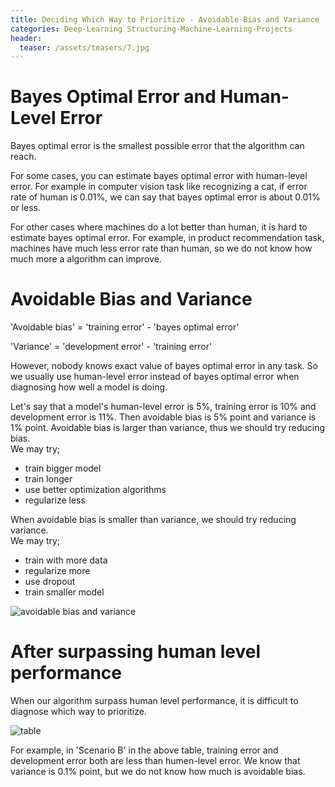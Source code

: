 ```yaml
---
title: Deciding Which Way to Prioritize - Avoidable Bias and Variance
categories: Deep-Learning Structuring-Machine-Learning-Projects
header:
  teaser: /assets/teasers/7.jpg
---
```


# Bayes Optimal Error and Human-Level Error

Bayes optimal error is the smallest possible error that the algorithm can reach.

For some cases, you can estimate bayes optimal error with human-level error. For example in computer vision task like recognizing a cat, if error rate of human is 0.01%, we can say that bayes optimal error is about 0.01% or less.

For other cases where machines do a lot better than human, it is hard to estimate bayes optimal error. For example, in product recommendation task, machines have much less error rate than human, so we do not know how much more a algorithm can improve.


# Avoidable Bias and Variance

'Avoidable bias' = 'training error' - 'bayes optimal error'

'Variance' = 'development error' - 'training error'

However, nobody knows exact value of bayes optimal error in any task. So we usually use human-level error instead of bayes optimal error when diagnosing how well a model is doing.

Let's say that a model's human-level error is 5%, training error is 10% and development error is 11%. Then avoidable bias is 5% point and variance is 1% point. Avoidable bias is larger than variance, thus we should try reducing bias. <br>
We may try;
* train bigger model
* train longer
* use better optimization algorithms
* regularize less

When avoidable bias is smaller than variance, we should try reducing variance.<br>
We may try;
* train with more data
* regularize more
* use dropout
* train smaller model

![avoidable bias and variance](https://lh3.googleusercontent.com/ekDffdXo6qXVDy-7ojVCJVTvg2YNlQJAUKMj0mDbQkbhBnjpKWHVkHH1YNc_avMU4465XQapv2_fOGCY_qj_cHG7HIF1jhtPMv1JEfmE5cW9wiZG-xp10SbX3SVnPggRt5-g9NjSLA=w2400)

# After surpassing human level performance

When our algorithm surpass human level performance, it is difficult to diagnose which way to prioritize.

![table](https://lh3.googleusercontent.com/2mPxZpxmvWXXq__xsntjt9BB_GSMVzNr3d_DX4ez3JpcelhExz7rjZ0ZK9D-3_c3eiEK1BY-ag5eo3DZ_ZsH6q80csiy6aCvk77E4IncqDx1jYfj3R5XQa4rPsqPDianfhfAk-Hl4A=w2400)

For example, in 'Scenario B' in the above table, training error and development error both are less than humen-level error. We know that variance is 0.1% point, but we do not know how much is avoidable bias.
